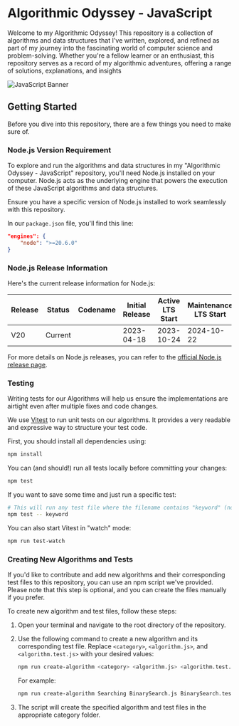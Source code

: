 # Algorithmic Odyssey - JavaScript

<!-- Front Matter -->

Welcome to my Algorithmic Odyssey! This repository is a collection of algorithms and data structures that I've written, explored, and refined as part of my journey into the fascinating world of computer science and problem-solving. Whether you're a fellow learner or an enthusiast, this repository serves as a record of my algorithmic adventures, offering a range of solutions, explanations, and insights

![JavaScript Banner][banner]

<!-- Disclaimer -->

## Getting Started

Before you dive into this repository, there are a few things you need to make sure of.

<!-- Body -->

### Node.js Version Requirement

To explore and run the algorithms and data structures in my "Algorithmic Odyssey - JavaScript" repository, you'll need Node.js installed on your computer. Node.js acts as the underlying engine that powers the execution of these JavaScript algorithms and data structures.

Ensure you have a specific version of Node.js installed to work seamlessly with this repository.

In our `package.json` file, you'll find this line:

```json
"engines": {
    "node": ">=20.6.0"
}
```

### Node.js Release Information

Here's the current release information for Node.js:

| Release | Status  | Codename | Initial Release | Active LTS Start | Maintenance LTS Start | End Of Life |
| ------- | ------- | -------- | --------------- | ---------------- | --------------------- | ----------- |
| V20     | Current |          | 2023-04-18      | 2023-10-24       | 2024-10-22            | 2026-04-30  |

For more details on Node.js releases, you can refer to the [official Node.js release page](https://nodejs.dev/en/about/releases/).

### Testing

Writing tests for our Algorithms will help us ensure the implementations are airtight even after multiple fixes and code changes.

We use [Vitest](https://vitest.dev/) to run unit tests on our algorithms. It provides a very readable and expressive way to structure your test code.

First, you should install all dependencies using:

```bash
npm install
```

You can (and should!) run all tests locally before committing your changes:

```bash
npm test
```

If you want to save some time and just run a specific test:

```bash
# This will run any test file where the filename contains "keyword" (no need to specify folder path)
npm test -- keyword
```

You can also start Vitest in "watch" mode:

```bash
npm run test-watch
```

### Creating New Algorithms and Tests

If you'd like to contribute and add new algorithms and their corresponding test files to this repository, you can use an npm script we've provided. Please note that this step is optional, and you can create the files manually if you prefer.

To create new algorithm and test files, follow these steps:

1. Open your terminal and navigate to the root directory of the repository.

2. Use the following command to create a new algorithm and its corresponding test file. Replace `<category>`, `<algorithm.js>`, and `<algorithm.test.js>` with your desired values:

   ```bash
   npm run create-algorithm <category> <algorithm.js> <algorithm.test.js>
   ```

   For example:

   ```bash
   npm run create-algorithm Searching BinarySearch.js BinarySearch.test.js
   ```

3. The script will create the specified algorithm and test files in the appropriate category folder.

<!-- Banner Image -->

[banner]: https://github.com/EliasAfara/algorithmic-odyssey/assets/39487200/7c8dddac-0bdc-4518-93b8-faa404fddf1b

<!-- Badge Links -->

